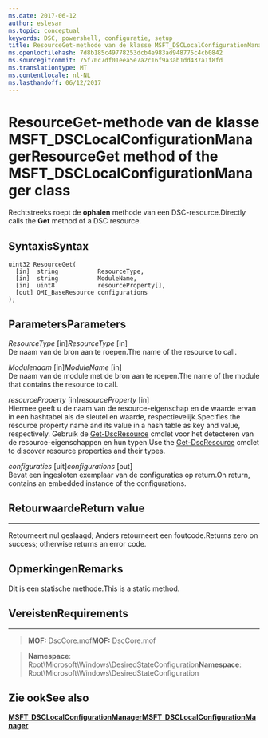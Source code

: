 ```yaml
---
ms.date: 2017-06-12
author: eslesar
ms.topic: conceptual
keywords: DSC, powershell, configuratie, setup
title: ResourceGet-methode van de klasse MSFT_DSCLocalConfigurationManager
ms.openlocfilehash: 7d8b185c49778253dcb4e983ad948775c4cb0842
ms.sourcegitcommit: 75f70c7df01eea5e7a2c16f9a3ab1dd437a1f8fd
ms.translationtype: MT
ms.contentlocale: nl-NL
ms.lasthandoff: 06/12/2017
---
```

# <a name="resourceget-method-of-the-msftdsclocalconfigurationmanager-class"></a><span data-ttu-id="7e86f-103">ResourceGet-methode van de klasse MSFT_DSCLocalConfigurationManager</span><span class="sxs-lookup"><span data-stu-id="7e86f-103">ResourceGet method of the MSFT_DSCLocalConfigurationManager class</span></span>

<span data-ttu-id="7e86f-104">Rechtstreeks roept de **ophalen** methode van een DSC-resource.</span><span class="sxs-lookup"><span data-stu-id="7e86f-104">Directly calls the **Get** method of a DSC resource.</span></span>

<a name="syntax"></a><span data-ttu-id="7e86f-105">Syntaxis</span><span class="sxs-lookup"><span data-stu-id="7e86f-105">Syntax</span></span>
------

```mof
uint32 ResourceGet(
  [in]  string           ResourceType,
  [in]  string           ModuleName,
  [in]  uint8            resourceProperty[],
  [out] OMI_BaseResource configurations
);
```

<a name="parameters"></a><span data-ttu-id="7e86f-106">Parameters</span><span class="sxs-lookup"><span data-stu-id="7e86f-106">Parameters</span></span>
----------

<span data-ttu-id="7e86f-107">*ResourceType* \[in\]</span><span class="sxs-lookup"><span data-stu-id="7e86f-107">*ResourceType* \[in\]</span></span>  
<span data-ttu-id="7e86f-108">De naam van de bron aan te roepen.</span><span class="sxs-lookup"><span data-stu-id="7e86f-108">The name of the resource to call.</span></span>

<span data-ttu-id="7e86f-109">*Modulenaam* \[in\]</span><span class="sxs-lookup"><span data-stu-id="7e86f-109">*ModuleName* \[in\]</span></span>  
<span data-ttu-id="7e86f-110">De naam van de module met de bron aan te roepen.</span><span class="sxs-lookup"><span data-stu-id="7e86f-110">The name of the module that contains the resource to call.</span></span>

<span data-ttu-id="7e86f-111">*resourceProperty* \[in\]</span><span class="sxs-lookup"><span data-stu-id="7e86f-111">*resourceProperty* \[in\]</span></span>  
<span data-ttu-id="7e86f-112">Hiermee geeft u de naam van de resource-eigenschap en de waarde ervan in een hashtabel als de sleutel en waarde, respectievelijk.</span><span class="sxs-lookup"><span data-stu-id="7e86f-112">Specifies the resource property name and its value in a hash table as key and value, respectively.</span></span> <span data-ttu-id="7e86f-113">Gebruik de [Get-DscResource](https://technet.microsoft.com/en-us/library/dn521625.aspx) cmdlet voor het detecteren van de resource-eigenschappen en hun typen.</span><span class="sxs-lookup"><span data-stu-id="7e86f-113">Use the [Get-DscResource](https://technet.microsoft.com/en-us/library/dn521625.aspx) cmdlet to discover resource properties and their types.</span></span>

<span data-ttu-id="7e86f-114">*configuraties* \[uit\]</span><span class="sxs-lookup"><span data-stu-id="7e86f-114">*configurations* \[out\]</span></span>  
<span data-ttu-id="7e86f-115">Bevat een ingesloten exemplaar van de configuraties op return.</span><span class="sxs-lookup"><span data-stu-id="7e86f-115">On return, contains an embedded instance of the configurations.</span></span>

## <a name="return-value"></a><span data-ttu-id="7e86f-116">Retourwaarde</span><span class="sxs-lookup"><span data-stu-id="7e86f-116">Return value</span></span>
------------

<span data-ttu-id="7e86f-117">Retourneert nul geslaagd; Anders retourneert een foutcode.</span><span class="sxs-lookup"><span data-stu-id="7e86f-117">Returns zero on success; otherwise returns an error code.</span></span>

## <a name="remarks"></a><span data-ttu-id="7e86f-118">Opmerkingen</span><span class="sxs-lookup"><span data-stu-id="7e86f-118">Remarks</span></span>

<span data-ttu-id="7e86f-119">Dit is een statische methode.</span><span class="sxs-lookup"><span data-stu-id="7e86f-119">This is a static method.</span></span>

## <a name="requirements"></a><span data-ttu-id="7e86f-120">Vereisten</span><span class="sxs-lookup"><span data-stu-id="7e86f-120">Requirements</span></span>
------------
><span data-ttu-id="7e86f-121">**MOF:** DscCore.mof</span><span class="sxs-lookup"><span data-stu-id="7e86f-121">**MOF:** DscCore.mof</span></span>

><span data-ttu-id="7e86f-122">**Namespace**: Root\Microsoft\Windows\DesiredStateConfiguration</span><span class="sxs-lookup"><span data-stu-id="7e86f-122">**Namespace**: Root\Microsoft\Windows\DesiredStateConfiguration</span></span>


## <a name="see-also"></a><span data-ttu-id="7e86f-123">Zie ook</span><span class="sxs-lookup"><span data-stu-id="7e86f-123">See also</span></span>


[<span data-ttu-id="7e86f-124">**MSFT_DSCLocalConfigurationManager**</span><span class="sxs-lookup"><span data-stu-id="7e86f-124">**MSFT_DSCLocalConfigurationManager**</span></span>](msft-dsclocalconfigurationmanager.md)


 

 



